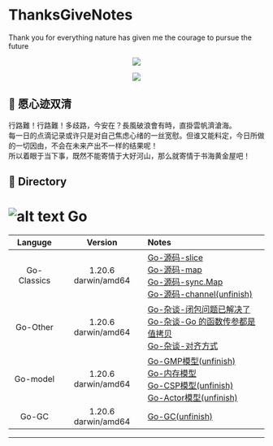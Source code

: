 # ThanksGiveNotes
Thank you for everything nature has given me the courage to pursue the future


<p align='center'>
<img src='images/back_01.jpg'>
</p>

<p align='center'>
<img src="https://img.shields.io/badge/language-Golang-26C2F0.svg"> 
</p>

## 🍁 愿心迹双清
行路難！行路難！多歧路，今安在？長風破浪會有時，直掛雲帆濟滄海。  
每一日的点滴记录或许只是对自己焦虑心绪的一丝宽慰。但谁又能料定，今日所做的一切因由，不会在未来产出不一样的结果呢！  
所以着眼于当下事，既然不能寄情于大好河山，那么就寄情于书海黄金屋吧！



## 📖 Directory


# ![alt text](images/golang_01.jpg) Go

| Languge | Version | Notes |
|:-------:|:-------:|:------|
|Go-Classics|1.20.6 darwin/amd64<br>|[Go-源码-slice](https://github.com/ThandsGive/ThanksGiveNotes/blob/main/notes/golang/slice.md)<br>[Go-源码-map](https://github.com/ThandsGive/ThanksGiveNotes/blob/main/notes/golang/map.md)<br>[Go-源码-sync.Map](https://github.com/ThanksGiveMeCourage/ThanksGiveNotes/blob/main/notes/golang/sync_map.md)<br>[Go-源码-channel(unfinish)](https://github.com/ThanksGiveMeCourage/ThanksGiveNotes/blob/main/notes/golang/channel.md)<br>|
|Go-Other|1.20.6 darwin/amd64<br>|[Go-杂谈-闭包问题已解决了](https://github.com/ThandsGive/ThanksGiveNotes/blob/main/notes/golang/closure_problem.md)<br>[Go-杂谈-Go 的函数传参都是 值拷贝](https://github.com/ThandsGive/ThanksGiveNotes/blob/main/notes/golang/function_params_passing.md)<br>[Go-杂谈-对齐方式](https://github.com/ThandsGive/ThanksGiveNotes/blob/main/notes/golang/alignment.md)<br>|
|Go-model|1.20.6 darwin/amd64<br>|[Go-GMP模型(unfinish)]()<br>[Go-内存模型](https://github.com/ThanksGiveMeCourage/ThanksGiveNotes/blob/main/notes/golang/model/memory_model.md)<br>[Go-CSP模型(unfinish)]()<br>[Go-Actor模型(unfinish)]()<br>|
|Go-GC|1.20.6 darwin/amd64<br>|[Go-GC(unfinish)]()<br>|

----------------------------